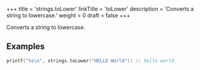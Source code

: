 +++
title = 'strings.toLower'
linkTitle = 'toLower'
description = 'Converts a string to lowercase.'
weight = 0
draft = false
+++

Converts a string to lowercase.

## Examples

```go
printf("%s\n", strings.toLower("HELLO World")) // hello world
```

